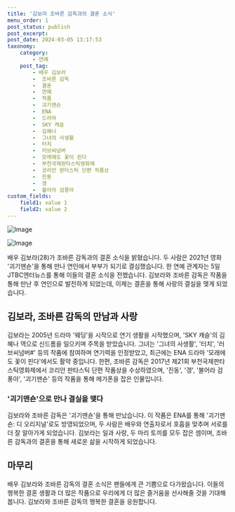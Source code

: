 ```yaml
---
title: '김보라 조바른 감독과의 결혼 소식'
menu_order: 1
post_status: publish
post_excerpt: 
post_date: 2024-03-05 13:17:53
taxonomy:
    category:
        - 연예
    post_tag:
        - 배우 김보라
        -  조바른 감독
        -  결혼
        -  연예
        -  작품
        -  괴기맨숀
        -  ENA
        -  드라마
        -  SKY 캐슬
        -  김혜나
        -  그녀의 사생활
        -  터치
        -  러브씨넘버
        -  모래에도 꽃이 핀다
        -  부천국제판타스틱영화제
        -  코리안 판타스틱 단편 작품상
        -  진동
        -  갱
        -  불어라 검풍아
custom_fields:
    field1: value 1
    field2: value 2
---
```


![Image](https://ssl.pstatic.net/mimgnews/image/437/2024/03/05/0000382381_001_20240305100401525.jpg?type=w540)

![Image](https://mimgnews.pstatic.net/image/437/2024/03/05/0000382381_002_20240305100401582.jpg?type=w540)

배우 김보라(28)가 조바른 감독과의 결혼 소식을 밝혔습니다. 두 사람은 2021년 영화 '괴기맨숀'을 통해 만나 연인에서 부부가 되기로 결심했습니다. 한 연예 관계자는 5일 JTBC엔터뉴스를 통해 이들의 결혼 소식을 전했습니다. 김보라와 조바른 감독은 작품을 통해 만난 후 연인으로 발전하게 되었는데, 이제는 결혼을 통해 사랑의 결실을 맺게 되었습니다.
## 김보라, 조바른 감독의 만남과 사랑
김보라는 2005년 드라마 '웨딩'을 시작으로 연기 생활을 시작했으며, 'SKY 캐슬'의 김혜나 역으로 신드롬을 일으키며 주목을 받았습니다. 그녀는 '그녀의 사생활', '터치', '러브씨넘버#' 등의 작품에 참여하며 연기력을 인정받았고, 최근에는 ENA 드라마 '모래에도 꽃이 핀다'에서도 활약 중입니다. 한편, 조바른 감독은 2017년 제21회 부천국제판타스틱영화제에서 코리안 판타스틱 단편 작품상을 수상하였으며, '진동', '갱', '불어라 검풍아', '괴기맨숀' 등의 작품을 통해 메가폰을 잡은 인물입니다.
### '괴기맨숀'으로 만나 결실을 맺다
김보라와 조바른 감독은 '괴기맨숀'을 통해 만났습니다. 이 작품은 ENA를 통해 '괴기맨숀: 디 오리지널'로도 방영되었으며, 두 사람은 배우와 연출자로서 호흡을 맞추며 서로를 더 잘 알아가게 되었습니다. 김보라는 일과 사랑, 두 마리 토끼를 모두 잡은 셈이며, 조바른 감독과의 결혼을 통해 새로운 삶을 시작하게 되었습니다.
## 마무리
배우 김보라와 조바른 감독의 결혼 소식은 팬들에게 큰 기쁨으로 다가왔습니다. 이들의 행복한 결혼 생활과 더 많은 작품으로 우리에게 더 많은 즐거움을 선사해줄 것을 기대해 봅니다. 김보라와 조바른 감독의 행복한 결혼을 응원합니다.
